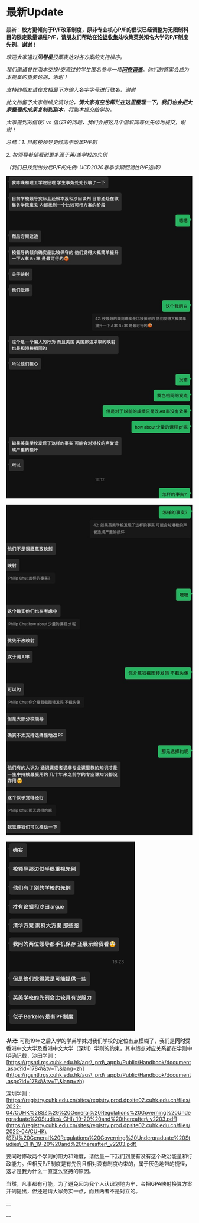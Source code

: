 # 最新Update

最新：**校方更倾向于P/F改革制度，原非专业核心P/F的倡议已经调整为无限制科目的限定数量课程P/F，请朋友们帮助在**[**论据收集**](lun-ju-shou-ji.md)**处收集英美知名大学的P/F制度先例，谢谢！**

_欢迎大家通过**问卷星**投票表达对各方案的支持排序。_

_我们邀请曾在海本交换/交流过的学生匿名参与一项_[_**问卷调查**_](https://www.wjx.cn/vj/r4X3cBh.aspx)_。你们的答案会成为本提案的重要论据，谢谢！_

_支持的朋友请在文档最下方输入名字学号进行联名，谢谢_

_此文档留予大家继续交流讨论，**请大家有空也帮忙在这里整理一下，我们也会把大家整理的成果复制到副本**，将副本提交给学校。_

_大家提到的倡议1 vs 倡议3的问题，我们会把这几个倡议同等优先级地提交，谢谢！_

_总结：1. 目前校领导更倾向于改革P/F制_

_2. 校领导希望看到更多源于英/美学校的先例_

_（我们已找到出分后P/F的先例: UCD2020春季学期回溯性P/F选择）_

![descript](.gitbook/assets/0)

![descript](<.gitbook/assets/1 (1)>)

![descript](.gitbook/assets/2)

_**补充:**_ 可能19年之后入学的学弟学妹对我们学校的定位有点模糊了，我们是**同时**受香港中文大学及香港中文大学（深圳）学则的约束，其中绩点对应关系都在学则中明确记载，沙田学则：[https://rgsntl.rgs.cuhk.edu.hk/aqs\_prd\_applx/Public/Handbook/document.aspx?id=1784\&tv=T\&lang=zh](https://rgsntl.rgs.cuhk.edu.hk/aqs\_prd\_applx/Public/Handbook/document.aspx?id=1784\&tv=T\&lang=zh)

深圳学则：[https://registry.cuhk.edu.cn/sites/registry.prod.dpsite02.cuhk.edu.cn/files/2022-04/CUHK%28SZ%29%20General%20Regulations%20Governing%20Undergraduate%20Studies\_CHI\_19-20%20and%20thereafter\_v2203.pdf](https://registry.cuhk.edu.cn/sites/registry.prod.dpsite02.cuhk.edu.cn/files/2022-04/CUHK\(SZ\)%20General%20Regulations%20Governing%20Undergraduate%20Studies\_CHI\_19-20%20and%20thereafter\_v2203.pdf)

要同时修改两个学则的阻力和难度，请估量一下我们到底有没有这个政治能量和行政能力。但相反P/F制度是有先例且相对没有制度约束的，属于灰色地带的捷径，这才是我为什么一直这么坚持的原因。

当然，凡事都有可能，为了避免因为我个人认识划地为牢，会把GPA映射换算方案并列提出，但还是请大家务实一点，而且两者不是对立的。

__

__
